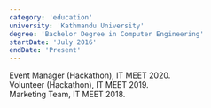 ```yaml
---
category: 'education'
university: 'Kathmandu University'
degree: 'Bachelor Degree in Computer Engineering'
startDate: 'July 2016'
endDate: 'Present'
---
```


Event Manager (Hackathon), IT MEET 2020.<br>
Volunteer (Hackathon), IT MEET 2019.<br>
Marketing Team, IT MEET 2018.<br>
